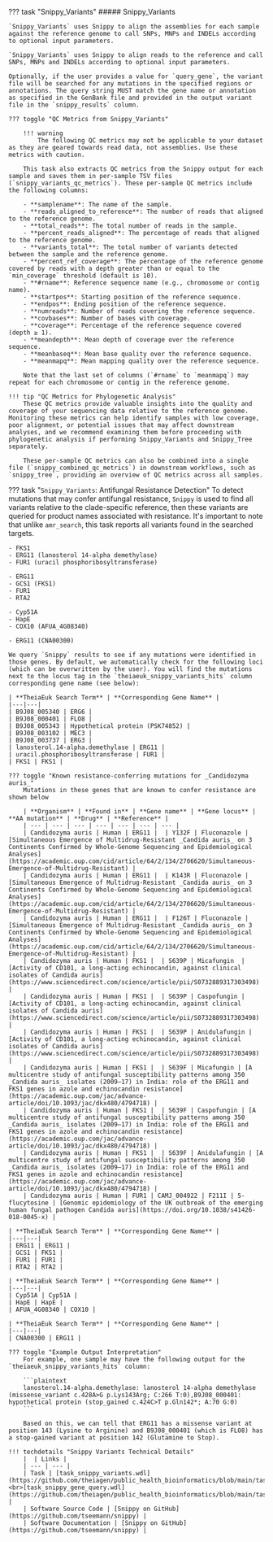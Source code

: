 <!-- if: snippy_streamline|snippy_variants -->
??? task "Snippy_Variants"
    ##### Snippy_Variants
<!-- endif -->
<!-- if: snippy_streamline -->
    `Snippy_Variants` uses Snippy to align the assemblies for each sample against the reference genome to call SNPs, MNPs and INDELs according to optional input parameters. 

<!-- endif -->
<!-- if: snippy_variants -->
    `Snippy_Variants` uses Snippy to align reads to the reference and call SNPs, MNPs and INDELs according to optional input parameters.

<!-- endif -->
<!-- if: snippy_streamline|snippy_variants -->
    Optionally, if the user provides a value for `query_gene`, the variant file will be searched for any mutations in the specified regions or annotations. The query string MUST match the gene name or annotation as specified in the GenBank file and provided in the output variant file in the `snippy_results` column.

    ??? toggle "QC Metrics from Snippy_Variants"
<!-- endif -->
<!-- if: snippy_streamline -->
        !!! warning 
            The following QC metrics may not be applicable to your dataset as they are geared towards read data, not assemblies. Use these metrics with caution.

<!-- endif -->
<!-- if: snippy_streamline|snippy_variants -->
        This task also extracts QC metrics from the Snippy output for each sample and saves them in per-sample TSV files (`snippy_variants_qc_metrics`). These per-sample QC metrics include the following columns:

        - **samplename**: The name of the sample.
        - **reads_aligned_to_reference**: The number of reads that aligned to the reference genome.
        - **total_reads**: The total number of reads in the sample.
        - **percent_reads_aligned**: The percentage of reads that aligned to the reference genome.
        - **variants_total**: The total number of variants detected between the sample and the reference genome.
        - **percent_ref_coverage**: The percentage of the reference genome covered by reads with a depth greater than or equal to the `min_coverage` threshold (default is 10).
        - **#rname**: Reference sequence name (e.g., chromosome or contig name).
        - **startpos**: Starting position of the reference sequence.
        - **endpos**: Ending position of the reference sequence.
        - **numreads**: Number of reads covering the reference sequence.
        - **covbases**: Number of bases with coverage.
        - **coverage**: Percentage of the reference sequence covered (depth ≥ 1).
        - **meandepth**: Mean depth of coverage over the reference sequence.
        - **meanbaseq**: Mean base quality over the reference sequence.
        - **meanmapq**: Mean mapping quality over the reference sequence.
 
        Note that the last set of columns (`#rname` to `meanmapq`) may repeat for each chromosome or contig in the reference genome.

<!-- endif -->
<!-- if: snippy_variants -->
    !!! tip "QC Metrics for Phylogenetic Analysis"
        These QC metrics provide valuable insights into the quality and coverage of your sequencing data relative to the reference genome. Monitoring these metrics can help identify samples with low coverage, poor alignment, or potential issues that may affect downstream analyses, and we recommend examining them before proceeding with phylogenetic analysis if performing Snippy_Variants and Snippy_Tree separately.

        These per-sample QC metrics can also be combined into a single file (`snippy_combined_qc_metrics`) in downstream workflows, such as `snippy_tree`, providing an overview of QC metrics across all samples.

<!-- endif -->
<!-- if: cauris|calbicans|afumigatus|cneoformans -->
??? task "`Snippy_Variants`: Antifungal Resistance Detection"
    To detect mutations that may confer antifungal resistance, `Snippy` is used to find all variants relative to the clade-specific reference, then these variants are queried for product names associated with resistance. It's important to note that unlike `amr_search`, this task reports all variants found in the searched targets.
<!-- endif -->

<!-- if: cauris -->
    - FKS1
    - ERG11 (lanosterol 14-alpha demethylase)
    - FUR1 (uracil phosphoribosyltransferase)
<!-- endif -->
<!-- if: calbicans -->
    - ERG11
    - GCS1 (FKS1)
    - FUR1
    - RTA2
<!-- endif -->
<!-- if: afumigatus -->
    - Cyp51A
    - HapE
    - COX10 (AFUA_4G08340)
<!-- endif -->
<!-- if: cneoformans -->
    - ERG11 (CNA00300)
<!-- endif -->

<!-- if: cauris|calbicans|afumigatus|cneoformans -->
    We query `Snippy` results to see if any mutations were identified in those genes. By default, we automatically check for the following loci (which can be overwritten by the user). You will find the mutations next to the locus tag in the `theiaeuk_snippy_variants_hits` column corresponding gene name (see below):
<!-- endif -->

<!-- if: cauris -->
    | **TheiaEuk Search Term** | **Corresponding Gene Name** |
    |---|---|
    | B9J08_005340 | ERG6 |
    | B9J08_000401 | FLO8 |
    | B9J08_005343 | Hypothetical protein (PSK74852) |
    | B9J08_003102 | MEC3 |
    | B9J08_003737 | ERG3 |
    | lanosterol.14-alpha.demethylase | ERG11 |
    | uracil.phosphoribosyltransferase | FUR1 |
    | FKS1 | FKS1 |    

    ??? toggle "Known resistance-conferring mutations for _Candidozyma auris_"
        Mutations in these genes that are known to confer resistance are shown below

        | **Organism** | **Found in** | **Gene name** | **Gene locus** | **AA mutation** | **Drug** | **Reference** |
        | --- | --- | --- | --- | --- | --- | --- |
        | Candidozyma auris | Human | ERG11 |  | Y132F | Fluconazole | [Simultaneous Emergence of Multidrug-Resistant _Candida auris_ on 3 Continents Confirmed by Whole-Genome Sequencing and Epidemiological Analyses](https://academic.oup.com/cid/article/64/2/134/2706620/Simultaneous-Emergence-of-Multidrug-Resistant) |
        | Candidozyma auris | Human | ERG11 |  | K143R | Fluconazole | [Simultaneous Emergence of Multidrug-Resistant _Candida auris_ on 3 Continents Confirmed by Whole-Genome Sequencing and Epidemiological Analyses](https://academic.oup.com/cid/article/64/2/134/2706620/Simultaneous-Emergence-of-Multidrug-Resistant) |
        | Candidozyma auris | Human | ERG11 |  | F126T | Fluconazole | [Simultaneous Emergence of Multidrug-Resistant _Candida auris_ on 3 Continents Confirmed by Whole-Genome Sequencing and Epidemiological Analyses](https://academic.oup.com/cid/article/64/2/134/2706620/Simultaneous-Emergence-of-Multidrug-Resistant) |
        | Candidozyma auris | Human | FKS1 |  | S639P | Micafungin  | [Activity of CD101, a long-acting echinocandin, against clinical isolates of Candida auris](https://www.sciencedirect.com/science/article/pii/S0732889317303498) |
        | Candidozyma auris | Human | FKS1 |  | S639P | Caspofungin | [Activity of CD101, a long-acting echinocandin, against clinical isolates of Candida auris](https://www.sciencedirect.com/science/article/pii/S0732889317303498) |
        | Candidozyma auris | Human | FKS1 |  | S639P | Anidulafungin | [Activity of CD101, a long-acting echinocandin, against clinical isolates of Candida auris](https://www.sciencedirect.com/science/article/pii/S0732889317303498) |
        | Candidozyma auris | Human | FKS1 |  | S639F | Micafungin | [A multicentre study of antifungal susceptibility patterns among 350 _Candida auris_ isolates (2009–17) in India: role of the ERG11 and FKS1 genes in azole and echinocandin resistance](https://academic.oup.com/jac/advance-article/doi/10.1093/jac/dkx480/4794718) |
        | Candidozyma auris | Human | FKS1 |  | S639F | Caspofungin | [A multicentre study of antifungal susceptibility patterns among 350 _Candida auris_ isolates (2009–17) in India: role of the ERG11 and FKS1 genes in azole and echinocandin resistance](https://academic.oup.com/jac/advance-article/doi/10.1093/jac/dkx480/4794718) |
        | Candidozyma auris | Human | FKS1 |  | S639F | Anidulafungin | [A multicentre study of antifungal susceptibility patterns among 350 _Candida auris_ isolates (2009–17) in India: role of the ERG11 and FKS1 genes in azole and echinocandin resistance](https://academic.oup.com/jac/advance-article/doi/10.1093/jac/dkx480/4794718) |
        | Candidozyma auris | Human | FUR1 | CAMJ_004922 | F211I | 5-flucytosine | [Genomic epidemiology of the UK outbreak of the emerging human fungal pathogen Candida auris](https://doi.org/10.1038/s41426-018-0045-x) |
<!-- endif -->
<!-- if: calbicans -->
    | **TheiaEuk Search Term** | **Corresponding Gene Name** |
    |---|---|
    | ERG11 | ERG11 |
    | GCS1 | FKS1 |
    | FUR1 | FUR1 |
    | RTA2 | RTA2 |
<!-- endif -->
<!-- if: afumigatus -->
    | **TheiaEuk Search Term** | **Corresponding Gene Name** |
    |---|---|
    | Cyp51A | Cyp51A |
    | HapE | HapE |
    | AFUA_4G08340 | COX10 |
<!-- endif -->
<!-- if: cneoformans -->
    | **TheiaEuk Search Term** | **Corresponding Gene Name** |
    |---|---|
    | CNA00300 | ERG11 |
<!-- endif -->

<!-- if: cauris|calbicans|afumigatus|cneoformans -->
    ??? toggle "Example Output Interpretation"
        For example, one sample may have the following output for the `theiaeuk_snippy_variants_hits` column:

        ```plaintext
        lanosterol.14-alpha.demethylase: lanosterol 14-alpha demethylase (missense_variant c.428A>G p.Lys143Arg; C:266 T:0),B9J08_000401: hypothetical protein (stop_gained c.424C>T p.Gln142*; A:70 G:0)
        ```

        Based on this, we can tell that ERG11 has a missense variant at position 143 (Lysine to Arginine) and B9J08_000401 (which is FLO8) has a stop-gained variant at position 142 (Glutamine to Stop).
<!-- endif -->

    !!! techdetails "Snippy Variants Technical Details"
        |  | Links |
        | --- | --- |
        | Task | [task_snippy_variants.wdl](https://github.com/theiagen/public_health_bioinformatics/blob/main/tasks/gene_typing/variant_detection/task_snippy_variants.wdl)<br>[task_snippy_gene_query.wdl](https://github.com/theiagen/public_health_bioinformatics/blob/main/tasks/gene_typing/variant_detection/task_snippy_gene_query.wdl) |
        | Software Source Code | [Snippy on GitHub](https://github.com/tseemann/snippy) |
        | Software Documentation | [Snippy on GitHub](https://github.com/tseemann/snippy) |
